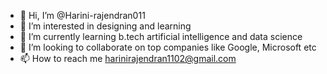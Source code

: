 - 👋 Hi, I’m @Harini-rajendran011
- 👀 I’m interested in designing and learning 
- 🌱 I’m currently learning b.tech artificial intelligence and data science 
- 💞️ I’m looking to collaborate on top companies like Google, Microsoft etc
- 📫 How to reach me harinirajendran1102@gmail.com

<!---
Harini-rajendran011/Harini-rajendran011 is a ✨ special ✨ repository because its `README.md` (this file) appears on your GitHub profile.
You can click the Preview link to take a look at your changes.
--->
